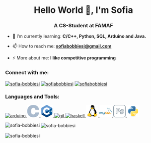 <h1 align="center">Hello World 👋, I'm Sofia</h1>
<h3 align="center">A CS-Student at FAMAF</h3>

- 🌱 I’m currently learning: **C/C++, Python, SQL, Arduino and Java.**

- 📫 How to reach me: **sofiabobbiesi@gmail.com**

- ⚡ More about me: **I like competitive programming**

<h3 align="left">Connect with me:</h3>
<p align="left">
<a href="https://linkedin.com/in/sofia-bobbiesi" target="blank"><img align="center" src="https://cdn.jsdelivr.net/npm/simple-icons@3.0.1/icons/linkedin.svg" alt="sofia-bobbiesi" height="30" width="40" /></a>
<a href="https://instagram.com/sofiabobbiesi" target="blank"><img align="center" src="https://cdn.jsdelivr.net/npm/simple-icons@3.0.1/icons/instagram.svg" alt="sofiabobbiesi" height="30" width="40" /></a>
<a href="https://codeforces.com/profile/sofiabobbiesi" target="blank"><img align="center" src="https://cdn.jsdelivr.net/npm/simple-icons@3.0.1/icons/codeforces.svg" alt="sofiabobbiesi" height="30" width="40" /></a>
</p>

<h3 align="left">Languages and Tools:</h3>
<p align="left"> <a href="https://www.arduino.cc/" target="_blank"> <img src="https://cdn.worldvectorlogo.com/logos/arduino-1.svg" alt="arduino" width="40" height="40"/> </a> <a href="https://www.cprogramming.com/" target="_blank"> <img src="https://raw.githubusercontent.com/devicons/devicon/master/icons/c/c-original.svg" alt="c" width="40" height="40"/> </a> <a href="https://www.w3schools.com/cpp/" target="_blank"> <img src="https://raw.githubusercontent.com/devicons/devicon/master/icons/cplusplus/cplusplus-original.svg" alt="cplusplus" width="40" height="40"/> </a> <a href="https://git-scm.com/" target="_blank"> <img src="https://www.vectorlogo.zone/logos/git-scm/git-scm-icon.svg" alt="git" width="40" height="40"/> </a> <a href="https://www.haskell.org/" target="_blank"> <img src="https://upload.wikimedia.org/wikipedia/commons/1/1c/Haskell-Logo.svg" alt="haskell" width="40" height="40"/> </a> <a href="https://www.linux.org/" target="_blank"> <img src="https://raw.githubusercontent.com/devicons/devicon/master/icons/linux/linux-original.svg" alt="linux" width="40" height="40"/> </a> <a href="https://www.mysql.com/" target="_blank"> <img src="https://raw.githubusercontent.com/devicons/devicon/master/icons/mysql/mysql-original-wordmark.svg" alt="mysql" width="40" height="40"/> </a> <a href="https://www.photoshop.com/en" target="_blank"> <img src="https://raw.githubusercontent.com/devicons/devicon/master/icons/photoshop/photoshop-line.svg" alt="photoshop" width="40" height="40"/> </a> <a href="https://www.python.org" target="_blank"> <img src="https://raw.githubusercontent.com/devicons/devicon/master/icons/python/python-original.svg" alt="python" width="40" height="40"/> </a> </p>

<p><img align="left" src="https://github-readme-stats.vercel.app/api/top-langs?username=sofia-bobbiesi&show_icons=true&locale=en&layout=compact" alt="sofia-bobbiesi" /></p>

<p>&nbsp;<img align="center" src="https://github-readme-stats.vercel.app/api?username=sofia-bobbiesi&show_icons=true&locale=en" alt="sofia-bobbiesi" /></p>

<p><img align="center" src="https://github-readme-streak-stats.herokuapp.com/?user=sofia-bobbiesi&" alt="sofia-bobbiesi" /></p>


